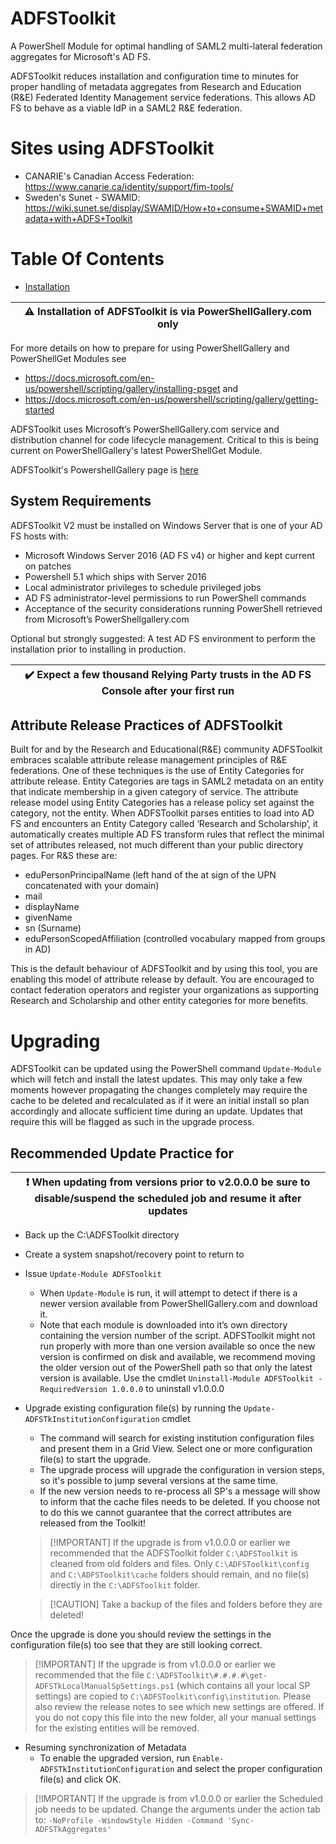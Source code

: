 # ADFSToolkit

A PowerShell Module for optimal handling of SAML2 multi-lateral federation aggregates for Microsoft's AD FS.

ADFSToolkit reduces installation and configuration time to minutes for proper handling of metadata aggregates from Research and Education (R&E) Federated Identity Management service federations. This allows AD FS to behave as a viable IdP in a SAML2 R&E federation.

# Sites using ADFSToolkit
- CANARIE's Canadian Access Federation: https://www.canarie.ca/identity/support/fim-tools/
- Sweden's Sunet - SWAMID: https://wiki.sunet.se/display/SWAMID/How+to+consume+SWAMID+metadata+with+ADFS+Toolkit

# Table Of Contents
* [Installation](./doc/README.md)

| :warning:      Installation of ADFSToolkit is via PowerShellGallery.com only |
|-----------------------------------------------------------------------------|

For more details on how to prepare for using PowerShellGallery and PowerShellGet Modules see 
- https://docs.microsoft.com/en-us/powershell/scripting/gallery/installing-psget and 
- https://docs.microsoft.com/en-us/powershell/scripting/gallery/getting-started 

ADFSToolkit uses Microsoft’s PowerShellGallery.com service and distribution channel for code lifecycle management.
Critical to this is being current on PowerShellGallery's latest PowerShellGet Module.

ADFSToolkit's PowershellGallery page is [here](https://www.powershellgallery.com/packages/ADFSToolkit/) 


## System Requirements
ADFSToolkit V2 must be installed on Windows Server that is one of your AD FS hosts with:
- Microsoft Windows Server 2016 (AD FS v4) or higher and kept current on patches
- Powershell 5.1 which ships with Server 2016
- Local administrator privileges to schedule privileged jobs
- AD FS administrator-level permissions to run PowerShell commands
- Acceptance of the security considerations running PowerShell retrieved from Microsoft’s PowerShellgallery.com 

Optional but strongly suggested: A test AD FS environment to perform the installation prior to installing in production.

| :heavy_check_mark: Expect a few thousand Relying Party trusts in the AD FS Console after your first run|
|-----------------------------------------------------------------------------|


## Attribute Release Practices of ADFSToolkit 
Built for and by the Research and Educational(R&E) community ADFSToolkit embraces scalable attribute release management principles of R&E federations. 
One of these techniques is the use of Entity Categories for attribute release. 
Entity Categories are tags in SAML2 metadata on an entity that indicate membership in a given category of service. 
The attribute release model using Entity Categories has a release policy set against the category, not the entity. 
 When ADFSToolkit parses entities to load into AD FS and encounters an Entity Category called ‘Research and Scholarship’, it automatically creates multiple AD FS transform rules that reflect the minimal set of attributes released, not much different than your public directory pages. For R&S these are:
- eduPersonPrincipalName (left hand of the at sign of the UPN concatenated with your domain)
- mail
- displayName
- givenName
- sn (Surname)
- eduPersonScopedAffiliation (controlled vocabulary mapped from groups in AD)

This is the default behaviour of ADFSToolkit and by using this tool, you are enabling this model of attribute release by default. You are encouraged to contact federation operators and register your organizations as supporting Research and Scholarship and other entity categories for more benefits.



# Upgrading
ADFSToolkit can be updated using the PowerShell command `Update-Module` which will fetch and install the latest updates. 
This may only take a few moments however propagating the changes completely may require the cache to be deleted and recalculated as if it were an initial install so plan accordingly and allocate sufficient time during an update. Updates that require this will be flagged as such in the upgrade process. 

## Recommended Update Practice for 
|:exclamation: When updating from versions prior to v2.0.0.0 be sure to disable/suspend the scheduled job and resume it after updates |
   |-----------------------------------------------------------------------------|

- Back up the  C:\ADFSToolkit directory
- Create a system snapshot/recovery point to return to
- Issue `Update-Module ADFSToolkit`
  - When `Update-Module` is run, it will attempt to detect if there is a newer version available from PowerShellGallery.com and download it. 
  - Note that each module is downloaded into it’s own directory containing the version number of the script. ADFSToolkit might not run properly with more than one version available so once the new version is confirmed on disk and available, we recommend moving the older version out of the PowerShell path so that only the latest version is available. Use the cmdlet `Uninstall-Module ADFSToolkit -RequiredVersion 1.0.0.0` to uninstall v1.0.0.0
- Upgrade existing configuration file(s) by running the `Update-ADFSTkInstitutionConfiguration` cmdlet
    - The command will search for existing institution configuration files and present them in a Grid View. Select one or more configuration file(s) to start the upgrade.
    - The upgrade process will upgrade the configuration in version steps, so it's possible to jump several versions at the same time.
    - If the new version needs to re-process all SP's a message will show to inform that the cache files needs to be deleted. If you choose not to do this we cannot guarantee that the correct attributes are released from the Toolkit!
  > [!IMPORTANT] If the upgrade is from v1.0.0.0 or earlier we recommended that the ADFSToolkit folder `C:\ADFSToolkit` is cleaned from old folders and files. Only `C:\ADFSToolkit\config` and `C:\ADFSToolkit\cache` folders should remain, and no file(s) directly in the `C:\ADFSToolkit` folder. 

    > [!CAUTION] Take a backup of the files and folders before they are deleted!

Once the upgrade is done you should review the settings in the configuration file(s) too see that they are still looking correct.

  > [!IMPORTANT] If the upgrade is from v1.0.0.0 or earlier we recommended that the file `C:\ADFSToolkit\#.#.#.#\get-ADFSTkLocalManualSpSettings.ps1` (which contains all your local SP settings) are copied to `C:\ADFSToolkit\config\institution`. Please also review the release notes to see which new settings are offered.
If you do not copy this file into the new folder, all your manual settings for the existing entities will be removed.
- Resuming synchronization of Metadata
    - To enable the upgraded version, run `Enable-ADFSTkInstitutionConfiguration` and select the proper configuration file(s) and click OK.
> [!IMPORTANT] If the upgrade is from v1.0.0.0 or earlier the Scheduled job needs to be updated. Change the arguments under the action tab to: `-NoProfile -WindowStyle Hidden -Command 'Sync-ADFSTkAggregates'`
